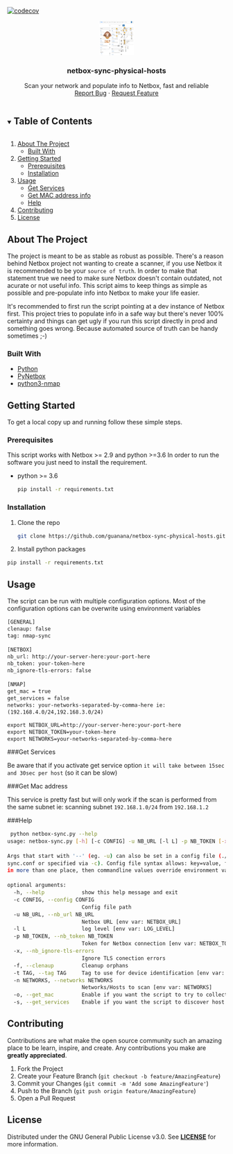 [![codecov](https://codecov.io/gh/guanana/netbox-sync-physical-hosts/branch/main/graph/badge.svg?token=AJUM01SDMX)](https://codecov.io/gh/guanana/netbox-sync-physical-hosts)
<br />
<p align="center">
  <a href="https://github.com/guanana/netbox-sync-physical-hosts">
    <img src="images/logo.png" alt="Logo" width="80" height="80">
  </a>

  <h3 align="center">netbox-sync-physical-hosts</h3>

  <p align="center">
    Scan your network and populate info to Netbox, fast and reliable
    <br />
    <a href="https://github.com/guanana/netbox-sync-physical-hosts/issues">Report Bug</a>
    ·
    <a href="https://github.com/guanana/netbox-sync-physical-hosts/issues">Request Feature</a>
  </p>

<!-- TABLE OF CONTENTS -->
<details open="open">
  <summary><h2 style="display: inline-block">Table of Contents</h2></summary>
  <ol>
    <li>
      <a href="#about-the-project">About The Project</a>
      <ul>
        <li><a href="#built-with">Built With</a></li>
      </ul>
    </li>
    <li>
      <a href="#getting-started">Getting Started</a>
      <ul>
        <li><a href="#prerequisites">Prerequisites</a></li>
        <li><a href="#installation">Installation</a></li>
      </ul>
    </li>
    <li>
      <a href="#usage">Usage</a>
      <ul>
        <li><a href="#get-services">Get Services</a></li>
        <li><a href="#get-mac-address">Get MAC address info</a></li>
        <li><a href="#help">Help</a></li>
      </ul>
    </li>
    <li><a href="#contributing">Contributing</a></li>
    <li><a href="#license">License</a></li>
  </ol>
</details>

<!-- ABOUT THE PROJECT -->
## About The Project
The project is meant to be as stable as robust as possible. 
There's a reason behind Netbox project not wanting to create a scanner, if you use Netbox it is recommended
to be your `source of truth`. In order to make that statement true we need to make sure Netbox doesn't contain
outdated, not acurate or not useful info. 
This script aims to keep things as simple as possible and pre-populate info into Netbox to make your life easier.

It's recommended to first run the script pointing at a dev instance of Netbox first. This project tries to populate
info in a safe way but there's never 100% certainty and things can get ugly if you run this script directly in prod
and something goes wrong.
Because automated source of truth can be handy sometimes ;-)

### Built With

* [Python](https://www.python.org/)
* [PyNetbox](https://github.com/digitalocean/pynetbox)
* [python3-nmap](https://pypi.org/project/python3-nmap/)


<!-- GETTING STARTED -->
## Getting Started

To get a local copy up and running follow these simple steps.

### Prerequisites

This script works with Netbox >= 2.9 and python >=3.6 
In order to run the software you just need to install the requirement.
* python >= 3.6
  ```sh
  pip install -r requirements.txt
  ```

### Installation

1. Clone the repo
   ```sh
   git clone https://github.com/guanana/netbox-sync-physical-hosts.git
   ```
2. Install python packages
  ```sh
  pip install -r requirements.txt
  ```


<!-- USAGE EXAMPLES -->
## Usage

The script can be run with multiple configuration options. 
Most of the configuration options can be overwrite using environment variables
```buildoutcfg
[GENERAL]
clenaup: false
tag: nmap-sync

[NETBOX]
nb_url: http://your-server-here:your-port-here
nb_token: your-token-here
nb_ignore-tls-errors: false

[NMAP]
get_mac = true
get_services = false
networks: your-networks-separated-by-comma-here ie: (192.168.4.0/24,192.168.3.0/24)
```
```shell
export NETBOX_URL=http://your-server-here:your-port-here
export NETBOX_TOKEN=your-token-here
export NETWORKS=your-networks-separated-by-comma-here
```


<!-- Get Service -->
###Get Services

Be aware that if you activate get service option `it will take between 15sec and 30sec per host` (so it can be slow)


<!-- Get Mac -->
###Get Mac address

This service is pretty fast but will only work if the scan is performed from the same subnet 
ie: scanning subnet `192.168.1.0/24` from `192.168.1.2`


<!-- Get Help -->
###Help

```sh
 python netbox-sync.py --help
usage: netbox-sync.py [-h] [-c CONFIG] -u NB_URL [-l L] -p NB_TOKEN [-x] [-f] [-t TAG] -n NETWORKS [-o] [-s]

Args that start with '--' (eg. -u) can also be set in a config file (./Netbox-sync-physical-hosts/netbox-sync-physical-hosts/netbox-
sync.conf or specified via -c). Config file syntax allows: key=value, flag=true, stuff=[a,b,c] (for details, see syntax at https://goo.gl/R74nmi). If an arg is specified
in more than one place, then commandline values override environment variables which override config file values which override defaults.

optional arguments:
  -h, --help            show this help message and exit
  -c CONFIG, --config CONFIG
                        Config file path
  -u NB_URL, --nb_url NB_URL
                        Netbox URL [env var: NETBOX_URL]
  -l L                  log level [env var: LOG_LEVEL]
  -p NB_TOKEN, --nb_token NB_TOKEN
                        Token for Netbox connection [env var: NETBOX_TOKEN]
  -x, --nb_ignore-tls-errors
                        Ignore TLS conection errors
  -f, --clenaup         Cleanup orphans
  -t TAG, --tag TAG     Tag to use for device identification [env var: TAG]
  -n NETWORKS, --networks NETWORKS
                        Networks/Hosts to scan [env var: NETWORKS]
  -o, --get_mac         Enable if you want the script to try to collect MAC addresses/vendor [env var: MAC_DISCOVER]
  -s, --get_services    Enable if you want the script to discover host services [env var: SERVICE_DISCOVER]
```


<!-- CONTRIBUTING -->
## Contributing

Contributions are what make the open source community such an amazing place to be learn, inspire, and create. 
Any contributions you make are **greatly appreciated**.

1. Fork the Project
2. Create your Feature Branch (`git checkout -b feature/AmazingFeature`)
3. Commit your Changes (`git commit -m 'Add some AmazingFeature'`)
4. Push to the Branch (`git push origin feature/AmazingFeature`)
5. Open a Pull Request


<!-- LICENSE -->
## License

Distributed under the GNU General Public License v3.0. 
See <a href="https://github.com/guanana/netbox-sync-physical-hosts/blob/main/LICENSE"><strong>LICENSE</strong></a> for more information.
    

